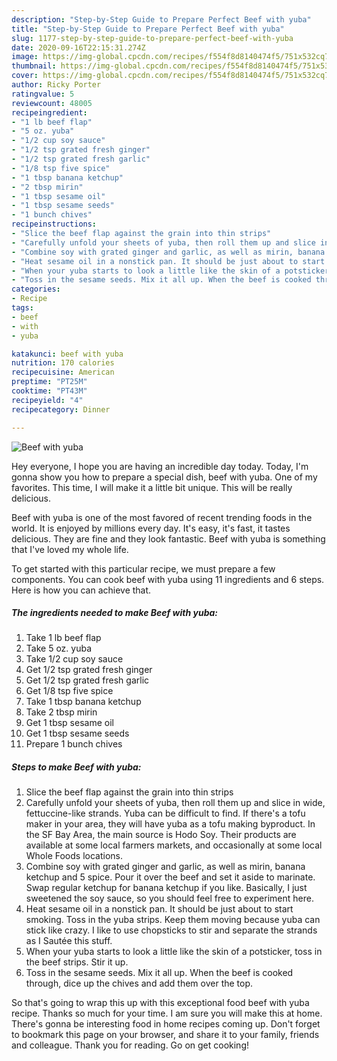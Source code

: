 ```yaml
---
description: "Step-by-Step Guide to Prepare Perfect Beef with yuba"
title: "Step-by-Step Guide to Prepare Perfect Beef with yuba"
slug: 1177-step-by-step-guide-to-prepare-perfect-beef-with-yuba
date: 2020-09-16T22:15:31.274Z
image: https://img-global.cpcdn.com/recipes/f554f8d8140474f5/751x532cq70/beef-with-yuba-recipe-main-photo.jpg
thumbnail: https://img-global.cpcdn.com/recipes/f554f8d8140474f5/751x532cq70/beef-with-yuba-recipe-main-photo.jpg
cover: https://img-global.cpcdn.com/recipes/f554f8d8140474f5/751x532cq70/beef-with-yuba-recipe-main-photo.jpg
author: Ricky Porter
ratingvalue: 5
reviewcount: 48005
recipeingredient:
- "1 lb beef flap"
- "5 oz. yuba"
- "1/2 cup soy sauce"
- "1/2 tsp grated fresh ginger"
- "1/2 tsp grated fresh garlic"
- "1/8 tsp five spice"
- "1 tbsp banana ketchup"
- "2 tbsp mirin"
- "1 tbsp sesame oil"
- "1 tbsp sesame seeds"
- "1 bunch chives"
recipeinstructions:
- "Slice the beef flap against the grain into thin strips"
- "Carefully unfold your sheets of yuba, then roll them up and slice in wide, fettuccine-like strands. Yuba can be difficult to find. If there&#39;s a tofu maker in your area, they will have yuba as a tofu making byproduct. In the SF Bay Area, the main source is Hodo Soy. Their products are available at some local farmers markets, and occasionally at some local Whole Foods locations."
- "Combine soy with grated ginger and garlic, as well as mirin, banana ketchup and 5 spice. Pour it over the beef and set it aside to marinate. Swap regular ketchup for banana ketchup if you like. Basically, I just sweetened the soy sauce, so you should feel free to experiment here."
- "Heat sesame oil in a nonstick pan. It should be just about to start smoking. Toss in the yuba strips. Keep them moving because yuba can stick like crazy. I like to use chopsticks to stir and separate the strands as I Sautée this stuff."
- "When your yuba starts to look a little like the skin of a potsticker, toss in the beef strips. Stir it up."
- "Toss in the sesame seeds. Mix it all up. When the beef is cooked through, dice up the chives and add them over the top."
categories:
- Recipe
tags:
- beef
- with
- yuba

katakunci: beef with yuba 
nutrition: 170 calories
recipecuisine: American
preptime: "PT25M"
cooktime: "PT43M"
recipeyield: "4"
recipecategory: Dinner

---
```



![Beef with yuba](https://img-global.cpcdn.com/recipes/f554f8d8140474f5/751x532cq70/beef-with-yuba-recipe-main-photo.jpg)

Hey everyone, I hope you are having an incredible day today. Today, I'm gonna show you how to prepare a special dish, beef with yuba. One of my favorites. This time, I will make it a little bit unique. This will be really delicious.

Beef with yuba is one of the most favored of recent trending foods in the world. It is enjoyed by millions every day. It's easy, it's fast, it tastes delicious. They are fine and they look fantastic. Beef with yuba is something that I've loved my whole life.




To get started with this particular recipe, we must prepare a few components. You can cook beef with yuba using 11 ingredients and 6 steps. Here is how you can achieve that.

<!--inarticleads1-->

##### The ingredients needed to make Beef with yuba:

1. Take 1 lb beef flap
1. Take 5 oz. yuba
1. Take 1/2 cup soy sauce
1. Get 1/2 tsp grated fresh ginger
1. Get 1/2 tsp grated fresh garlic
1. Get 1/8 tsp five spice
1. Take 1 tbsp banana ketchup
1. Take 2 tbsp mirin
1. Get 1 tbsp sesame oil
1. Get 1 tbsp sesame seeds
1. Prepare 1 bunch chives




<!--inarticleads2-->

##### Steps to make Beef with yuba:

1. Slice the beef flap against the grain into thin strips
1. Carefully unfold your sheets of yuba, then roll them up and slice in wide, fettuccine-like strands. Yuba can be difficult to find. If there&#39;s a tofu maker in your area, they will have yuba as a tofu making byproduct. In the SF Bay Area, the main source is Hodo Soy. Their products are available at some local farmers markets, and occasionally at some local Whole Foods locations.
1. Combine soy with grated ginger and garlic, as well as mirin, banana ketchup and 5 spice. Pour it over the beef and set it aside to marinate. Swap regular ketchup for banana ketchup if you like. Basically, I just sweetened the soy sauce, so you should feel free to experiment here.
1. Heat sesame oil in a nonstick pan. It should be just about to start smoking. Toss in the yuba strips. Keep them moving because yuba can stick like crazy. I like to use chopsticks to stir and separate the strands as I Sautée this stuff.
1. When your yuba starts to look a little like the skin of a potsticker, toss in the beef strips. Stir it up.
1. Toss in the sesame seeds. Mix it all up. When the beef is cooked through, dice up the chives and add them over the top.




So that's going to wrap this up with this exceptional food beef with yuba recipe. Thanks so much for your time. I am sure you will make this at home. There's gonna be interesting food in home recipes coming up. Don't forget to bookmark this page on your browser, and share it to your family, friends and colleague. Thank you for reading. Go on get cooking!
